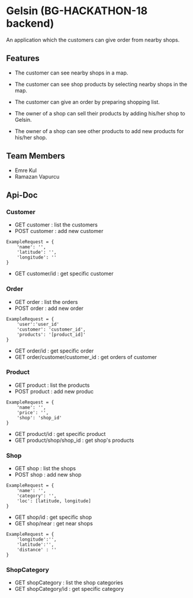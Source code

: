 # Gelsin (BG-HACKATHON-18 backend)
An application which the customers can give order from nearby shops.

## Features
* The customer can see nearby shops in a map.
* The customer can see shop products by selecting nearby shops in the map.
* The customer can give an order by preparing shopping list.

* The owner of a shop can sell their products by adding his/her shop to Gelsin.
* The owner of a shop can see other products to add new products for his/her shop. 

## Team Members
* Emre Kul
* Ramazan Vapurcu

## Api-Doc
### Customer
* GET customer : list the customers
* POST customer : add new customer
``` 
ExampleRequest = {
    'name': '',
    'latitude': '',
    'longitude': ''
}
```
* GET customer/id : get specific customer
### Order
* GET order : list the orders
* POST order : add new order
```
ExampleRequest = {
    'user':'user_id'
    'customer': 'customer_id',
    'products': '[product_id]'
}
```
* GET order/id : get specific order
* GET order/customer/customer_id : get orders of customer
### Product
* GET product : list the products
* POST product : add new produc
```
ExampleRequest = {
    'name': '',
    'price': '',
    'shop': 'shop_id'
}
```
* GET product/id : get specific product
* GET product/shop/shop_id : get shop's products
### Shop 
* GET shop : list the shops
* POST shop : add new shop
```
ExampleRequest = {
    'name': '',
    'category': '',
    'loc': [latitude, longitude]
}
```
* GET shop/id : get specific shop
* GET shop/near : get near shops
```
ExampleRequest = {
    'longitude':'',
    'latitude':'',
    'distance' : ''
}
```
### ShopCategory 
* GET shopCategory : list the shop categories
* GET shopCategory/id : get specific category
